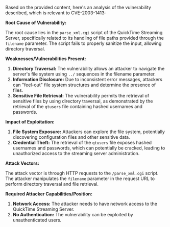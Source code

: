 Based on the provided content, here's an analysis of the vulnerability described, which is relevant to CVE-2003-1413:

**Root Cause of Vulnerability:**

The root cause lies in the `parse_xml.cgi` script of the QuickTime Streaming Server, specifically related to its handling of file paths provided through the `filename` parameter. The script fails to properly sanitize the input, allowing directory traversal.

**Weaknesses/Vulnerabilities Present:**

1.  **Directory Traversal:** The vulnerability allows an attacker to navigate the server's file system using `../` sequences in the filename parameter.
2.  **Information Disclosure:** Due to inconsistent error messages, attackers can "feel-out" file system structures and determine the presence of files.
3.  **Sensitive File Retrieval:** The vulnerability permits the retrieval of sensitive files by using directory traversal, as demonstrated by the retrieval of the `qtusers` file containing hashed usernames and passwords.

**Impact of Exploitation:**

1.  **File System Exposure:** Attackers can explore the file system, potentially discovering configuration files and other sensitive data.
2.  **Credential Theft:** The retrieval of the `qtusers` file exposes hashed usernames and passwords, which can potentially be cracked, leading to unauthorized access to the streaming server administration.

**Attack Vectors:**

The attack vector is through HTTP requests to the `/parse_xml.cgi` script. The attacker manipulates the `filename` parameter in the request URL to perform directory traversal and file retrieval.

**Required Attacker Capabilities/Position:**

1.  **Network Access:** The attacker needs to have network access to the QuickTime Streaming Server.
2.  **No Authentication:** The vulnerability can be exploited by unauthenticated users.